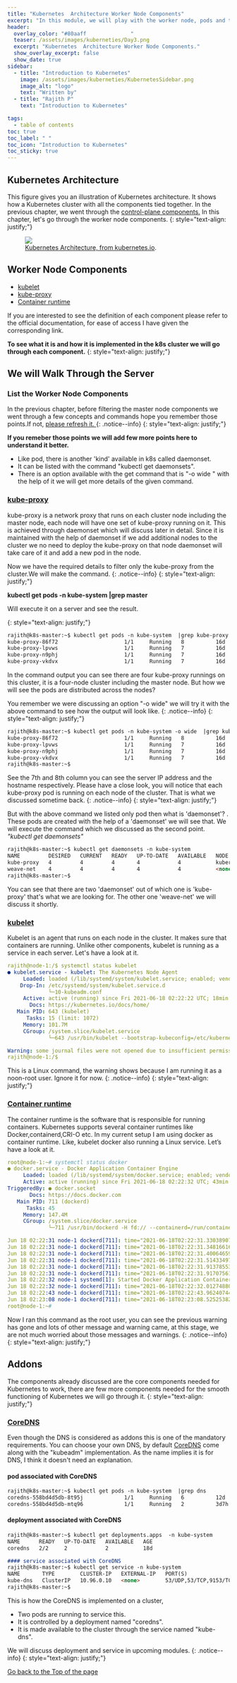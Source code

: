 ```yaml
---
title: "Kubernetes  Architecture Worker Node Components"
excerpt: "In this module, we will play with the worker node, pods and the other components running on it."
header:
  overlay_color: "#80aaff              "
  teaser: /assets/images/kuberneties/Day3.png
  excerpt: "Kubernetes  Architecture Worker Node Components."
  show_overlay_excerpt: false
  show_date: true
sidebar:
  - title: "Introduction to Kubernetes"
    image: /assets/images/kuberneties/KubernetesSidebar.png
    image_alt: "logo"
    text: "Written by"
  - title: "Rajith P"
    text: "Introduction to Kubernetes"

tags:
  - table of contents
toc: true
toc_label: " "
toc_icon: "Introduction to Kubernetes"
toc_sticky: true
---
```


## Kubernetes Architecture
This figure gives you an illustration of Kubernetes architecture. It shows how a Kubernetes cluster with all the components tied together.
In the previous chapter, we went through the [control-plane components.](https://mangodairy.github.io/mytest/Kubernetes/KubernetesPart2/) In this chapter, let's go through the worker node components.
{: style="text-align: justify;"}

<figure>
	<a href="https://d33wubrfki0l68.cloudfront.net/2475489eaf20163ec0f54ddc1d92aa8d4c87c96b/e7c81/images/docs/components-of-kubernetes.svg"><img src="https://d33wubrfki0l68.cloudfront.net/2475489eaf20163ec0f54ddc1d92aa8d4c87c96b/e7c81/images/docs/components-of-kubernetes.svg"></a>
	<figcaption><a href="https://kubernetes.io/docs/concepts/overview/components/" title="Kubernetes Architecture, on kubernetes.io">Kubernetes Architecture, from kubernetes.io</a>.</figcaption>
</figure>

## Worker Node Components

* [kubelet](https://kubernetes.io/docs/concepts/overview/components/#kubelet)
* [kube-proxy](https://kubernetes.io/docs/concepts/overview/components/#kube-proxy)
* [Container runtime](https://kubernetes.io/docs/concepts/overview/components/#container-runtime)

If you are interested to see the definition of each component please refer to the official documentation, for ease of access I have given the corresponding link.

**To see what it is and how it is implemented in the k8s cluster we will go through each component.**
{: style="text-align: justify;"}
## We will Walk Through the Server

### List the Worker Node Components

In the previous chapter, before filtering the master node components we went through a few concepts and commands hope you remember those points.If not, [please refresh it.  ](https://mangodairy.github.io/mytest/Kubernetes/KubernetesPart2/#list-the-control-plane-components)
{: .notice--info}
{: style="text-align: justify;"}

**If you remeber those points we will add few more points here to understand it better.**

* Like pod, there is another 'kind' available in k8s called daemonset.
* It can be listed with the command  "kubectl get daemonsets".
* There is an option available with the get command that is "-o wide " with the help of it we will get more details of the given command.

### [kube-proxy](https://kubernetes.io/docs/concepts/overview/components/#kube-proxy)

kube-proxy is a network proxy that runs on each cluster node including the master node, each node will have one set of kube-proxy running on it. This is achieved through daemonset which will discuss later in detail. Since it is maintained with the help of daemonset if we add additional nodes to the cluster we no need to deploy the kube-proxy on that node daemonset will take care of it and add a new pod in the node.

Now we have the required details to filter only the kube-proxy from the cluster.We will make the command.
{: .notice--info}
{: style="text-align: justify;"}

**kubectl get pods -n kube-system  |grep master**

Will execute it on a server and see the result.

{: style="text-align: justify;"}
```markdown
rajith@k8s-master:~$ kubectl get pods -n kube-system  |grep kube-proxy
kube-proxy-86f72                     1/1     Running   8          16d
kube-proxy-lpvws                     1/1     Running   7          16d
kube-proxy-n9phj                     1/1     Running   7          16d
kube-proxy-vkdvx                     1/1     Running   7          16d
```
In the command output you can see there are four kube-proxy runnings on this cluster, it is a four-node cluster including the master node. But how we will see the pods are distributed across the nodes?

You remember we were discussing an option "-o wide" we will try it with the above command to see how the output will look like.
{: .notice--info}
{: style="text-align: justify;"}
```markdown
rajith@k8s-master:~$ kubectl get pods -n kube-system -o wide  |grep kube-proxy
kube-proxy-86f72                     1/1     Running   8          16d   192.168.50.11   node-1       <none>           <none>
kube-proxy-lpvws                     1/1     Running   7          16d   192.168.50.13   node-3       <none>           <none>
kube-proxy-n9phj                     1/1     Running   7          16d   192.168.50.12   node-2       <none>           <none>
kube-proxy-vkdvx                     1/1     Running   7          16d   192.168.50.10   k8s-master   <none>           <none>
rajith@k8s-master:~$ 
```
See the 7th and 8th column you can see the server IP address and the hostname respectively. Please have a close look, you will notice that each kube-proxy pod is running on each node of the cluster. That is what we discussed sometime back.
{: .notice--info}
{: style="text-align: justify;"}

But with the above command we listed only pod then what is 'daemonset'? . These pods are created with the help of a 'daemonset' we will see that.
We will execute the command which we discussed as the second point. *"kubectl get daemonsets"*

```markdown
rajith@k8s-master:~$ kubectl get daemonsets -n kube-system 
NAME         DESIRED   CURRENT   READY   UP-TO-DATE   AVAILABLE   NODE SELECTOR            AGE
kube-proxy   4         4         4       4            4           kubernetes.io/os=linux   16d
weave-net    4         4         4       4            4           <none>                   16d
rajith@k8s-master:~$ 
```
You can see that there are two 'daemonset' out of which one is 'kube-proxy' that's what we are looking for. The other one 'weave-net' we will discuss it shortly.

### [kubelet](https://kubernetes.io/docs/concepts/overview/components/#kubelet)

Kubelet is an agent that runs on each node in the cluster. It makes sure that containers are running. Unlike other components, kubelet is running as a service in each server. Let's have a look at it.

```yaml
rajith@node-1:/$ systemctl status kubelet 
● kubelet.service - kubelet: The Kubernetes Node Agent
     Loaded: loaded (/lib/systemd/system/kubelet.service; enabled; vendor preset: enabled)
    Drop-In: /etc/systemd/system/kubelet.service.d
             └─10-kubeadm.conf
     Active: active (running) since Fri 2021-06-18 02:22:22 UTC; 18min ago
       Docs: https://kubernetes.io/docs/home/
   Main PID: 643 (kubelet)
      Tasks: 15 (limit: 1072)
     Memory: 101.7M
     CGroup: /system.slice/kubelet.service
             └─643 /usr/bin/kubelet --bootstrap-kubeconfig=/etc/kubernetes/bootstrap-kubelet.conf --kubeconfig=/etc/kubernetes/kubelet.conf --config=/var/lib/kubelet/config.yaml --network-plugin=cni --p>

Warning: some journal files were not opened due to insufficient permissions.
rajith@node-1:/$
```
This is a Linux command, the warning shows because I am running it as a noon-root user. Ignore it for now.
{: .notice--info}
{: style="text-align: justify;"}


### [Container runtime](https://kubernetes.io/docs/concepts/overview/components/#container-runtime)

The container runtime is the software that is responsible for running containers. Kubernetes supports several container runtimes like Docker,containerd,CRI-O etc. In my current setup I am using docker as container runtime. Like, kubelet docker also running a Linux service. Let’s have a look at it.

```yaml
root@node-1:~# systemctl status docker
● docker.service - Docker Application Container Engine
     Loaded: loaded (/lib/systemd/system/docker.service; enabled; vendor preset: enabled)
     Active: active (running) since Fri 2021-06-18 02:22:32 UTC; 43min ago
TriggeredBy: ● docker.socket
       Docs: https://docs.docker.com
   Main PID: 711 (dockerd)
      Tasks: 45
     Memory: 147.4M
     CGroup: /system.slice/docker.service
             └─711 /usr/bin/dockerd -H fd:// --containerd=/run/containerd/containerd.sock

Jun 18 02:22:31 node-1 dockerd[711]: time="2021-06-18T02:22:31.330389076Z" level=info msg="Removing stale sandbox c33554adc2ded4e6e5c2a6fd4176e3c0e452d80c9890f05abd618fd37917b48e (d5ede5c9fa3b8dead09c31>
Jun 18 02:22:31 node-1 dockerd[711]: time="2021-06-18T02:22:31.348166166Z" level=warning msg="Error (Unable to complete atomic operation, key modified) deleting object [endpoint 26bacfffb1e7aa18137470eb>
Jun 18 02:22:31 node-1 dockerd[711]: time="2021-06-18T02:22:31.400646592Z" level=info msg="Default bridge (docker0) is assigned with an IP address 172.17.0.0/16. Daemon option --bip can be used to set a>
Jun 18 02:22:31 node-1 dockerd[711]: time="2021-06-18T02:22:31.514334977Z" level=info msg="Loading containers: done."
Jun 18 02:22:31 node-1 dockerd[711]: time="2021-06-18T02:22:31.913785532Z" level=info msg="Docker daemon" commit=8728dd2 graphdriver(s)=overlay2 version=20.10.6
Jun 18 02:22:31 node-1 dockerd[711]: time="2021-06-18T02:22:31.917075618Z" level=info msg="Daemon has completed initialization"
Jun 18 02:22:32 node-1 systemd[1]: Started Docker Application Container Engine.
Jun 18 02:22:32 node-1 dockerd[711]: time="2021-06-18T02:22:32.012748800Z" level=info msg="API listen on /run/docker.sock"
Jun 18 02:22:43 node-1 dockerd[711]: time="2021-06-18T02:22:43.962407443Z" level=info msg="ignoring event" container=4e04444cb20e992e6ecf041ed433c8816f26ffa088a66d97f61b1d5752d13db3 module=libcontainerd>
Jun 18 02:23:08 node-1 dockerd[711]: time="2021-06-18T02:23:08.525253826Z" level=warning msg="Your kernel does not support swap limit capabilities or the cgroup is not mounted. Memory limited without sw>
root@node-1:~#
```
Now I ran this command as the root user, you can see the previous warning has gone and lots of other message and warning came, at this stage, we are not much worried about those messages and warnings.
{: .notice--info}
{: style="text-align: justify;"}


## Addons

The components already discussed are the core components needed for Kubernetes to work, there are few more components needed for the smooth functioning of  Kubernetes we will go through it.
{: style="text-align: justify;"}

### [CoreDNS](https://kubernetes.io/docs/tasks/administer-cluster/dns-custom-nameservers/#coredns)
Even though the DNS is considered as addons this is one of the mandatory requirements. You can choose your own DNS, by default [CoreDNS](https://kubernetes.io/docs/tasks/administer-cluster/dns-custom-nameservers/#coredns) come along with the "kubeadm" implementation. As the name implies it is for DNS, I think it doesn't need an explanation.

#### pod associated with CoreDNS
```markdown
rajith@k8s-master:~$ kubectl get pods -n kube-system  |grep dns
coredns-558bd4d5db-8t95j             1/1     Running   6          12d
coredns-558bd4d5db-mtq96             1/1     Running   2          3d7h
```
#### deployment associated with CoreDNS
```markdown
rajith@k8s-master:~$ kubectl get deployments.apps  -n kube-system  
NAME      READY   UP-TO-DATE   AVAILABLE   AGE
coredns   2/2     2            2           18d
```
```markdown
#### service associated with CoreDNS
rajith@k8s-master:~$ kubectl get service -n kube-system 
NAME       TYPE        CLUSTER-IP   EXTERNAL-IP   PORT(S)                  AGE
kube-dns   ClusterIP   10.96.0.10   <none>        53/UDP,53/TCP,9153/TCP   18d
rajith@k8s-master:~$ 
```
This is how the CoreDNS is implemented on a cluster, 

* Two pods are running to service this.
* It is controlled by a deployment named "coredns".
* It is made available to the cluster through the service named "kube-dns".

We will discuss deployment and service in upcoming modules.
{: .notice--info}
{: style="text-align: justify;"}


<div markdown="0"><a href="#" class="btn btn--success">Go back to the Top of the page </a></div>



